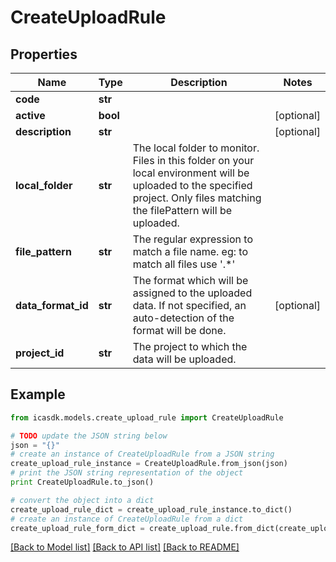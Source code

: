 # CreateUploadRule


## Properties
Name | Type | Description | Notes
------------ | ------------- | ------------- | -------------
**code** | **str** |  | 
**active** | **bool** |  | [optional] 
**description** | **str** |  | [optional] 
**local_folder** | **str** | The local folder to monitor. Files in this folder on your local environment will be uploaded to the specified project. Only files matching the filePattern will be uploaded. | 
**file_pattern** | **str** | The regular expression to match a file name. eg: to match all files use &#39;.*&#39; | 
**data_format_id** | **str** | The format which will be assigned to the uploaded data. If not specified, an auto-detection of the format will be done. | [optional] 
**project_id** | **str** | The project to which the data will be uploaded. | 

## Example

```python
from icasdk.models.create_upload_rule import CreateUploadRule

# TODO update the JSON string below
json = "{}"
# create an instance of CreateUploadRule from a JSON string
create_upload_rule_instance = CreateUploadRule.from_json(json)
# print the JSON string representation of the object
print CreateUploadRule.to_json()

# convert the object into a dict
create_upload_rule_dict = create_upload_rule_instance.to_dict()
# create an instance of CreateUploadRule from a dict
create_upload_rule_form_dict = create_upload_rule.from_dict(create_upload_rule_dict)
```
[[Back to Model list]](../README.md#documentation-for-models) [[Back to API list]](../README.md#documentation-for-api-endpoints) [[Back to README]](../README.md)


